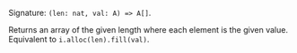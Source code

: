 Signature: `(len: nat, val: A) => A[]`.

Returns an array of the given length where each element is the given value. Equivalent to `i.alloc(len).fill(val)`.
